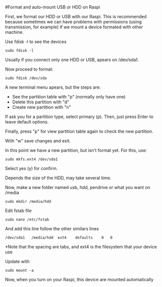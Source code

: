 #Format and auto-mount USB or HDD on Raspi

First, we format our HDD or USB with our Raspi. This is recommended because sometimes we can have problems with permissions (using transmission, for example) if we mount a device formated with other machine.

Use fdisk -l to see the devices

    sudo fdisk -l

Usually if you connect only one HDD or USB, apears on /dev/sda1.

Now proceed to format:

    sudo fdisk /dev/sda

A new terminal menu apears, but the steps are:

- See the partition table with "p" (normally only have one)
- Delete this partition with "d"
- Create new partition with "n"

If ask you for a partition type, select primary (p). Then, just press Enter to leave default options.

Finally, press "p" for view partition table again to check the new partition.

With "w" save changes and exit.

In this point we have a new partition, but isn't format yet. For this, use:

    sudo mkfs.ext4 /dev/sda1

Select yes (y) for confirm.

Depends the size of the HDD, may take several time.

Now, make a new folder named usb, hdd, pendrive or what you want on /media

    sudo mkdir /media/hdd

Edit fstab file

    sudo nano /etc/fstab

And add this line follow the other similars lines

    /dev/sda1   /media/hdd  ext4    defaults    0   0

*Note that the spacing are tabs, and ext4 is the filesystem that your device use

Update with

    sudo mount -a

Now, when you turn on your Raspi, this device are mounted automatically
